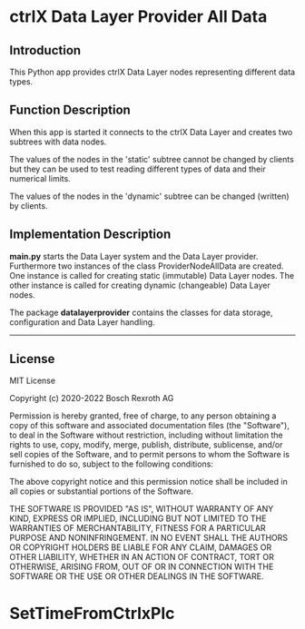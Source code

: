 # ctrlX Data Layer Provider All Data

## Introduction

This Python app provides ctrlX Data Layer nodes representing different data types. 

## Function Description

When this app is started it connects to the ctrlX Data Layer and creates two subtrees with data nodes. 

The values of the nodes in the 'static' subtree cannot be changed by clients but they can be used to test reading different types of data and their numerical limits.

The values of the nodes in the 'dynamic' subtree can be changed (written) by clients.

## Implementation Description

__main.py__ starts the Data Layer system and the Data Layer provider. Furthermore two instances of the class ProviderNodeAllData are created. One instance is called for creating static (immutable) Data Layer nodes. The other instance is called for creating dynamic (changeable) Data Layer nodes.

The package __datalayerprovider__ contains the classes for data storage, configuration and Data Layer handling.

___

## License

MIT License

Copyright (c) 2020-2022 Bosch Rexroth AG

Permission is hereby granted, free of charge, to any person obtaining a copy
of this software and associated documentation files (the "Software"), to deal
in the Software without restriction, including without limitation the rights
to use, copy, modify, merge, publish, distribute, sublicense, and/or sell
copies of the Software, and to permit persons to whom the Software is
furnished to do so, subject to the following conditions:

The above copyright notice and this permission notice shall be included in all
copies or substantial portions of the Software.

THE SOFTWARE IS PROVIDED "AS IS", WITHOUT WARRANTY OF ANY KIND, EXPRESS OR
IMPLIED, INCLUDING BUT NOT LIMITED TO THE WARRANTIES OF MERCHANTABILITY,
FITNESS FOR A PARTICULAR PURPOSE AND NONINFRINGEMENT. IN NO EVENT SHALL THE
AUTHORS OR COPYRIGHT HOLDERS BE LIABLE FOR ANY CLAIM, DAMAGES OR OTHER
LIABILITY, WHETHER IN AN ACTION OF CONTRACT, TORT OR OTHERWISE, ARISING FROM,
OUT OF OR IN CONNECTION WITH THE SOFTWARE OR THE USE OR OTHER DEALINGS IN THE
SOFTWARE.
# SetTimeFromCtrlxPlc

